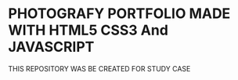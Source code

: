 # PHOTOGRAFY PORTFOLIO MADE WITH HTML5 CSS3 And JAVASCRIPT

THIS REPOSITORY WAS BE CREATED FOR STUDY CASE
